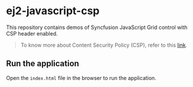 # ej2-javascript-csp

This repository contains demos of Syncfusion JavaScript Grid control with CSP header enabled.

> To know more about Content Security Policy (CSP), refer to this [link](https://ej2.syncfusion.com/javascript/documentation/common/troubleshoot/content-security-policy).

## Run the application

Open the `index.html` file in the browser to run the application.
